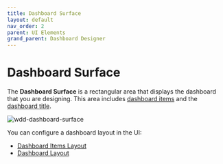 ```yaml
---
title: Dashboard Surface
layout: default
nav_order: 2
parent: UI Elements
grand_parent: Dashboard Designer
---
```

# Dashboard Surface
The **Dashboard Surface** is a rectangular area that displays the dashboard that you are designing. This area includes [dashboard items](../dashboard-item-settings.md) and the [dashboard title](../dashboard-layout/dashboard-title.md).

![wdd-dashboard-surface](../../../images/img125804.png)

You can configure a dashboard layout in the UI:

* [Dashboard Items Layout](../dashboard-layout/dashboard-items-layout.md) 
* [Dashboard Layout](../dashboard-layout.md)
